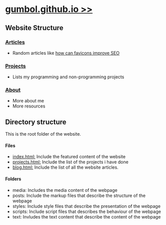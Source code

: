 # [gumbol.github.io >>](https://gumbol.github.io)

## Website Structure

### [Articles](https://gumbol.github.io/blog.html)
* Random articles like [how can favicons improve SEO](https://gumbol.github.io/posts/blog-intro-to-favicon.html)

### [Projects](https://gumbol.github.io/my-projects.html)
* Lists my programming and non-programming projects

### [About](https://gumbol.github.io/about.html)
* More about me
* More resources

## Directory structure
This is the root folder of the website.

#### Files
- [index.html:](https://gumbol.github.io) Include the featured content of the website
- [projects.html:](https://gumbol.github.io/projects.html) Include the list of the projects i have done
- [blog.html:](https://gumbol.github.io/blog.html) Include the list of all the website articles.

#### Folders
- media: Includes the media content of the webpage
- posts: Include the markup files that describe the structure of the webpage
- styles: Include style files that describe the presentation of the webpage
- scripts: Include script files that describes the behaviour of the webpage
- text: Invludes the text content that describe the content of the webpage
